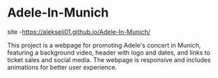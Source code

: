 # Adele-In-Munich

site -https://alekseii01.github.io/Adele-In-Munich/

This project is a webpage for promoting Adele's concert in Munich, featuring a background video, header with logo and dates, and links to ticket sales and social media. The webpage is responsive and includes animations for better user experience.
